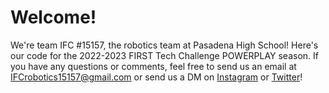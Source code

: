 
# Welcome!

We're team IFC #15157, the robotics team at Pasadena High School! Here's our code for the 2022-2023 FIRST Tech Challenge POWERPLAY season. If you have any questions or comments, feel free to send us an email at [IFCrobotics15157@gmail.com](mailto:IFCrobotics15157@gmail.com) or send us a DM on [Instagram](https://www.instagram.com/phs.robotics_/) or [Twitter](https://twitter.com/IFC15157)!